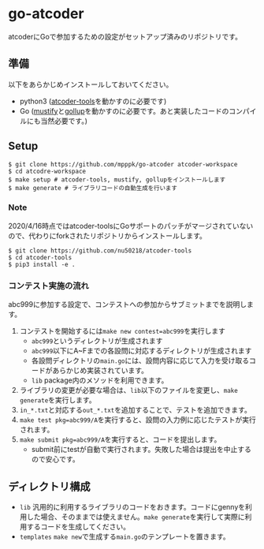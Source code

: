 # go-atcoder

atcoderにGoで参加するための設定がセットアップ済みのリポジトリです。

## 準備
以下をあらかじめインストールしておいてください。
* python3 ([atcoder-tools](https://github.com/kyuridenamida/atcoder-tools)を動かすのに必要です)
* Go ([mustify](https://github.com/mpppk/mustify)と[gollup](https://github.com/mpppk/gollup)を動かすのに必要です。あと実装したコードのコンパイルにも当然必要です。)

## Setup
```shell
$ git clone https://github.com/mpppk/go-atcoder atcoder-workspace
$ cd atcodre-workspace
$ make setup # atcoder-tools, mustify, gollupをインストールします
$ make generate # ライブラリコードの自動生成を行います
```

### Note
2020/4/16時点ではatcoder-toolsにGoサポートのパッチがマージされていないので、代わりにforkされたリポジトリからインストールします。
```shell
$ git clone https://github.com/nu50218/atcoder-tools
$ cd atcoder-tools
$ pip3 install -e .
```

### コンテスト実施の流れ
abc999に参加する設定で、コンテストへの参加からサブミットまでを説明します。

1. コンテストを開始するには`make new contest=abc999`を実行します
    * `abc999`というディレクトリが生成されます
    * `abc999`以下にA~Fまでの各設問に対応するディレクトリが生成されます
    * 各設問ディレクトリの`main.go`には、設問内容に応じて入力を受け取るコードがあらかじめ実装されています。
    * `lib` package内のメソッドを利用できます。
1. ライブラリの変更が必要な場合は、`lib`以下のファイルを変更し、`make generate`を実行します。
1. `in_*.txt`と対応する`out_*.txt`を追加することで、テストを追加できます。
1. `make test pkg=abc999/A`を実行すると、設問の入力例に応じたテストが実行されます。
1. `make submit pkg=abc999/A`を実行すると、コードを提出します。
    * submit前にtestが自動で実行されます。失敗した場合は提出を中止するので安心です。

## ディレクトリ構成

* `lib` 汎用的に利用するライブラリのコードをおきます。コードにgennyを利用した場合、そのままでは使えません。`make generate`を実行して実際に利用するコードを生成してください。
* `templates` `make new`で生成する`main.go`のテンプレートを置きます。
